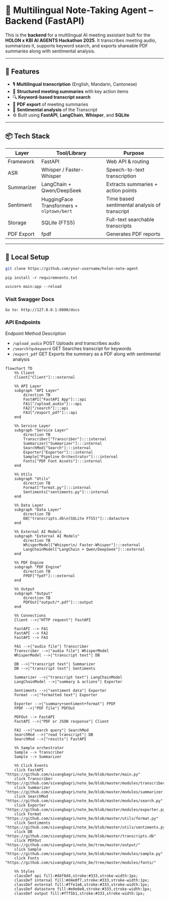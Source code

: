 # 🧠 Multilingual Note-Taking Agent – Backend (FastAPI)

This is the **backend** for a multilingual AI meeting assistant built for the **HOLON x KBI AI AGENTS Hackathon 2025**. It transcribes meeting audio, summarizes it, supports keyword search, and exports shareable PDF summaries along with sentimental analysis.

---

## 🚀 Features

- 🎙️ **Multilingual transcription** (English, Mandarin, Cantonese)
- 📝 **Structured meeting summaries** with key action items
- 🔍 **Keyword-based transcript search**
- 📄 **PDF export** of meeting summaries
- 📄 **Sentimental analysis** of the Transcript
- ⚙️ Built using **FastAPI**, **LangChain**, **Whisper**, and **SQLite**

---

## 📦 Tech Stack

| Layer      | Tool/Library              | Purpose                            |
| ---------- | ------------------------- | ---------------------------------- |
| Framework  | FastAPI                   | Web API & routing                  |
| ASR        | Whisper / Faster-Whisper  | Speech-to-text transcription       |
| Summarizer | LangChain + Qwen/DeepSeek | Extracts summaries + action points |
| Sentiment     | HuggingFace Transformers + `nlptown/bert` | Time based sentimental analysis of transcript
| Storage    | SQLite (FTS5)             | Full-text searchable transcripts   |
| PDF Export | fpdf                      | Generates PDF reports              |

---

## 🧪 Local Setup

```bash
git clone https://github.com/your-username/holon-note-agent
```
```
pip install -r requiremnents.txt
```
```
uvicorn main:app --reload
```

### Visit Swagger Docs
```
Go to: http://127.0.0.1:8000/docs
```

### API Endpoints

Endpoint Method Description
- `/upload_audio` POST Uploads and transcribes audio
- `/search?q=keyword` GET Searches transcript for keywords
- `/export_pdf` GET Exports the summary as a PDF along with sentimental analysis

``` mermaid
flowchart TD
    %% Client
    Client["Client"]:::external

    %% API Layer
    subgraph "API Layer"
        direction TB
        FastAPI["FastAPI App"]:::api
        FA1["/upload_audio"]:::api
        FA2["/search"]:::api
        FA3["/export_pdf"]:::api
    end

    %% Service Layer
    subgraph "Service Layer"
        direction TB
        Transcriber["Transcriber"]:::internal
        Summarizer["Summarizer"]:::internal
        SearchMod["Search"]:::internal
        Exporter["Exporter"]:::internal
        Sample["Pipeline Orchestrator"]:::internal
        Fonts["PDF Font Assets"]:::internal
    end

    %% Utils
    subgraph "Utils"
        direction TB
        Format["format.py"]:::internal
        Sentiments["sentiments.py"]:::internal
    end

    %% Data Layer
    subgraph "Data Layer"
        direction TB
        DB["transcripts.db\n(SQLite FTS5)"]:::datastore
    end

    %% External AI Models
    subgraph "External AI Models"
        direction TB
        WhisperModel["Whisper\n/ Faster‑Whisper"]:::external
        LangChainModel["LangChain + Qwen/DeepSeek"]:::external
    end

    %% PDF Engine
    subgraph "PDF Engine"
        direction TB
        FPDF["fpdf"]:::external
    end

    %% Output
    subgraph "Output"
        direction TB
        PDFOut["output/*.pdf"]:::output
    end

    %% Connections
    Client -->|"HTTP request"| FastAPI

    FastAPI --> FA1
    FastAPI --> FA2
    FastAPI --> FA3

    FA1 -->|"audio file"| Transcriber
    Transcriber -->|"audio file"| WhisperModel
    WhisperModel -->|"transcript text"| DB

    DB -->|"transcript text"| Summarizer
    DB -->|"transcript text"| Sentiments

    Summarizer -->|"transcript text"| LangChainModel
    LangChainModel -->|"summary & actions"| Exporter

    Sentiments -->|"sentiment data"| Exporter
    Format -->|"formatted text"| Exporter

    Exporter -->|"summary+sentiment+format"| FPDF
    FPDF -->|"PDF file"| PDFOut

    PDFOut --> FastAPI
    FastAPI -->|"PDF or JSON response"| Client

    FA2 -->|"search query"| SearchMod
    SearchMod -->|"read transcript"| DB
    SearchMod -->|"results"| FastAPI

    %% Sample orchestrator
    Sample --> Transcriber
    Sample --> Summarizer

    %% Click Events
    click FastAPI "https://github.com/sivangbagri/note_be/blob/master/main.py"
    click Transcriber "https://github.com/sivangbagri/note_be/blob/master/modules/transcriber.py"
    click Summarizer "https://github.com/sivangbagri/note_be/blob/master/modules/summarizer.py"
    click SearchMod "https://github.com/sivangbagri/note_be/blob/master/modules/search.py"
    click Exporter "https://github.com/sivangbagri/note_be/blob/master/modules/exporter.py"
    click Format "https://github.com/sivangbagri/note_be/blob/master/utils/format.py"
    click Sentiments "https://github.com/sivangbagri/note_be/blob/master/utils/sentiments.py"
    click DB "https://github.com/sivangbagri/note_be/blob/master/transcripts.db"
    click PDFOut "https://github.com/sivangbagri/note_be/tree/master/output/"
    click Sample "https://github.com/sivangbagri/note_be/blob/master/modules/sample.py"
    click Fonts "https://github.com/sivangbagri/note_be/tree/master/modules/fonts/"

    %% Styles
    classDef api fill:#d4f8d4,stroke:#333,stroke-width:1px;
    classDef internal fill:#d4e0f7,stroke:#333,stroke-width:1px;
    classDef external fill:#ffe1a8,stroke:#333,stroke-width:1px;
    classDef datastore fill:#e0e0e0,stroke:#333,stroke-width:1px;
    classDef output fill:#fff5b1,stroke:#333,stroke-width:1px;
```
